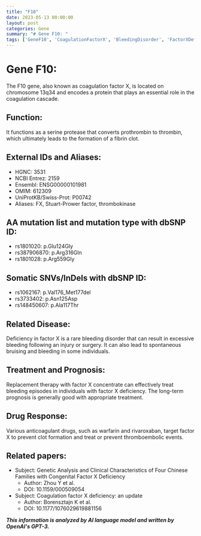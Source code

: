 ```yaml
---
title: "F10"
date: 2023-05-13 00:00:00
layout: post
categories: Gene
summary: "# Gene F10: "
tags: ['GeneF10', 'CoagulationFactorX', 'BleedingDisorder', 'FactorXDeficiency', 'AnticoagulantDrugs', 'ThromboembolicEvents', 'ReplacementTherapy', 'ProthrombinToThrombinConversion']
---
```


# Gene F10: 

The F10 gene, also known as coagulation factor X, is located on chromosome 13q34 and encodes a protein that plays an essential role in the coagulation cascade. 

## Function: 
It functions as a serine protease that converts prothrombin to thrombin, which ultimately leads to the formation of a fibrin clot. 

## External IDs and Aliases: 
- HGNC: 3531
- NCBI Entrez: 2159
- Ensembl: ENSG00000101981
- OMIM: 612309
- UniProtKB/Swiss-Prot: P00742
- Aliases: FX, Stuart-Prower factor, thrombokinase

## AA mutation list and mutation type with dbSNP ID: 
- rs1801020: p.Glu124Gly
- rs387906870: p.Arg316Gln
- rs1801028: p.Arg559Gly

## Somatic SNVs/InDels with dbSNP ID: 
- rs1062167: p.Val176_Met177del
- rs3733402: p.Asn125Asp
- rs148450607: p.Ala117Thr

## Related Disease: 
Deficiency in factor X is a rare bleeding disorder that can result in excessive bleeding following an injury or surgery. It can also lead to spontaneous bruising and bleeding in some individuals. 

## Treatment and Prognosis: 
Replacement therapy with factor X concentrate can effectively treat bleeding episodes in individuals with factor X deficiency. The long-term prognosis is generally good with appropriate treatment. 

## Drug Response: 
Various anticoagulant drugs, such as warfarin and rivaroxaban, target factor X to prevent clot formation and treat or prevent thromboembolic events. 

## Related papers: 
- Subject: Genetic Analysis and Clinical Characteristics of Four Chinese Families with Congenital Factor X Deficiency
  - Author: Zhou Y et al.
  - DOI: 10.1159/000509054
- Subject: Coagulation factor X deficiency: an update
  - Author: Borensztajn K et al.
  - DOI: 10.1177/1076029619881156

**_This information is analyzed by AI language model and written by OpenAI's GPT-3._**